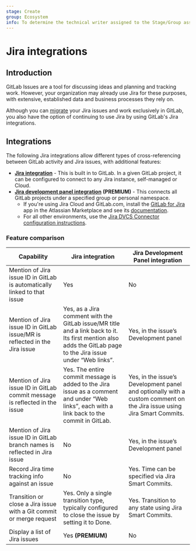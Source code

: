 ```yaml
---
stage: Create
group: Ecosystem
info: To determine the technical writer assigned to the Stage/Group associated with this page, see https://about.gitlab.com/handbook/engineering/ux/technical-writing/#designated-technical-writers
---
```


# Jira integrations

## Introduction

GitLab Issues are a tool for discussing ideas and planning and tracking work. However, your organization may already use Jira for these purposes, with
extensive, established data and business processes they rely on.

Although you can [migrate](../../../user/project/import/jira.md) your Jira issues and work exclusively in GitLab, you also have the option of continuing to use Jira by using GitLab's Jira integrations.

## Integrations

The following Jira integrations allow different types of cross-referencing between GitLab activity and Jira issues, with additional features:

- [**Jira integration**](jira.md) - This is built in to GitLab. In a given GitLab project, it can be configured to connect to any Jira instance, self-managed or Cloud.
- [**Jira development panel integration**](../../../integration/jira_development_panel.md) **(PREMIUM)** - This connects all GitLab projects under a specified group or personal namespace.
  - If you're using Jira Cloud and GitLab.com, install the [GitLab for Jira](https://marketplace.atlassian.com/apps/1221011/gitlab-for-jira) app in the Atlassian Marketplace and see its [documentation](../../../integration/jira_development_panel.md#gitlab-for-jira-app).
  - For all other environments, use the [Jira DVCS Connector configuration instructions](../../../integration/jira_development_panel.md#configuration).

### Feature comparison

| Capability                                                                  | Jira integration                                                                                                                                              | Jira Development Panel integration                                                                                     |
|-----------------------------------------------------------------------------|---------------------------------------------------------------------------------------------------------------------------------------------------------------|------------------------------------------------------------------------------------------------------------------------|
| Mention of Jira issue ID in GitLab is automatically linked to that issue    | Yes                                                                                                                                                           | No                                                                                                                     |
| Mention of Jira issue ID in GitLab issue/MR is reflected in the Jira issue  | Yes, as a Jira comment with the GitLab issue/MR title and a link back to it. Its first mention also adds the GitLab page to the Jira issue under “Web links”. | Yes, in the issue’s Development panel                                                                                  |
| Mention of Jira issue ID in GitLab commit message is reflected in the issue | Yes. The entire commit message is added to the Jira issue as a comment and under “Web links”, each with a link back to the commit in GitLab.                  | Yes, in the issue’s Development panel and optionally with a custom comment on the Jira issue using Jira Smart Commits. |
| Mention of Jira issue ID in GitLab branch names is reflected in Jira issue  | No                                                                                                                                                            | Yes, in the issue’s Development panel                                                                                  |
| Record Jira time tracking info against an issue                             | No                                                                                                                                                            | Yes. Time can be specified via Jira Smart Commits.                                                                     |
| Transition or close a Jira issue with a Git commit or merge request         | Yes. Only a single transition type, typically configured to close the issue by setting it to Done.                                                            | Yes. Transition to any state using Jira Smart Commits.                                                                 |
| Display a list of Jira issues                                               | Yes **(PREMIUM)**                                                                                                                                             | No                                                                                                                     |
